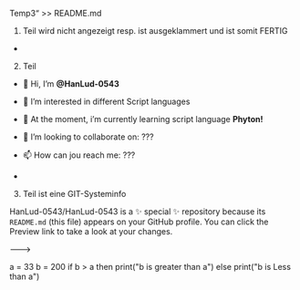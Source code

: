Temp3“ >> README.md 

<!---

  git init 
  git add README.md 
  git commit -m „first commit“ 
  git branch -M main 
  git remote add origin https://github.com/HanLud-0543/Temp3.git
  git push -u origin main

--->

1. Teil wird nicht angezeigt resp. ist ausgeklammert und ist somit FERTIG
-
2. Teil
- 👋 Hi, I’m **@HanLud-0543**
- 👀 I’m interested in different Script languages 
- 🌱 At the moment, i’m currently learning script language **Phyton!**
- 💞️ I’m looking to collaborate on: ???
- 📫 How can jou reach me: ???

-
3. Teil ist eine GIT-Systeminfo

HanLud-0543/HanLud-0543 is a ✨ special ✨ repository because its `README.md` (this file) appears on your GitHub profile.
You can click the Preview link to take a look at your changes.

--->

a = 33
b = 200
if b > a
then 
   print("b is greater than a")
else
   print("b is Less than a")
   
